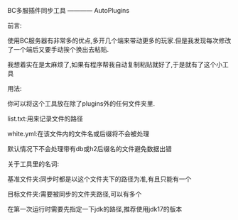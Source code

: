 BC多服插件同步工具 ———— AutoPlugins

前言:

使用BC服务器有非常多的优点,多开几个端来带动更多的玩家.但是我发现每次修改了一个端后又要手动挨个换出去粘贴.

我想着实在是太麻烦了,如果有程序帮我自动复制粘贴就好了,于是就有了这个小工具

用法:

你可以将这个工具放在除了plugins外的任何文件夹里.

list.txt:用来记录文件的路径

white.yml:在该文件内的文件名或后缀将不会被处理

默认情况下不会处理带有db或h2后缀名的文件避免数据出错

关于工具里的名词:

基准文件夹:同步时都是以这个文件夹下的路径为准,有且只能有一个

目标文件夹:需要被同步的文件夹路径,可以有多个


在第一次运行时需要先指定一下jdk的路径,推荐使用jdk17的版本
